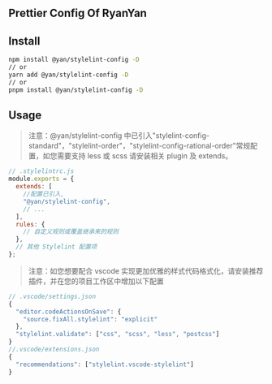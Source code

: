 ## Prettier Config Of RyanYan

## Install

```bash
npm install @yan/stylelint-config -D
// or
yarn add @yan/stylelint-config -D
// or
pnpm install @yan/stylelint-config -D
```

## Usage

> 注意：@yan/stylelint-config 中已引入"stylelint-config-standard"，"stylelint-order"，"stylelint-config-rational-order"常规配置，如您需要支持 less 或 scss 请安装相关 plugin 及 extends。

```javascript
// .stylelintrc.js
module.exports = {
  extends: [
    //配置已引入,
    "@yan/stylelint-config",
    // ...
  ],
  rules: {
    // 自定义规则或覆盖继承来的规则
  },
  // 其他 Stylelint 配置项
};
```

> 注意：如您想要配合 vscode 实现更加优雅的样式代码格式化，请安装推荐插件，并在您的项目工作区中增加以下配置

```javascript
// .vscode/settings.json
{
  "editor.codeActionsOnSave": {
    "source.fixAll.stylelint": "explicit"
  },
  "stylelint.validate": ["css", "scss", "less", "postcss"]
}
//.vscode/extensions.json
{
  "recommendations": ["stylelint.vscode-stylelint"]
}

```
